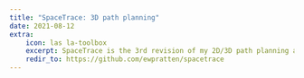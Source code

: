 ```yaml
---
title: "SpaceTrace: 3D path planning"
date: 2021-08-12
extra:
    icon: las la-toolbox
    excerpt: SpaceTrace is the 3rd revision of my 2D/3D path planning algorithm.
    redir_to: https://github.com/ewpratten/spacetrace
---
```

